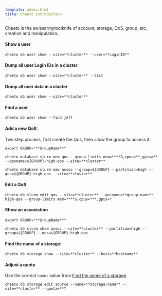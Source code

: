 ```yaml
---
template: admin.html
title: Cheeto Introduction
---
```


Cheeto is the swissarmytoolknife of account, storage, QoS, group, etc, creation and manipulation.

#### Show a user

`cheeto db user show --site=**cluster** --user=**LoginID**`

#### Dump all user Login IDs in a cluster

`cheeto db user show --site=**cluster** --list`

#### Dump all user data in a cluster

`cheeto db user show --site=**cluster**`

#### Find a user

`cheeto db user show --find jeff`

#### Add a new QoS:

Two step process, first create the Qos, then allow the group to access it.

```console
export GROUP="**GroupName**"

cheeto database slurm new qos --group-limits mem=****G,cpus=**,gpus=** --qosname=${GROUP}-high-qos --site=**cluster**

cheeto database slurm new assoc --group=${GROUP} --partition=high --qos=${GROUP}-high-qos --site=**cluster**
```

#### Edit a QoS

`cheeto db slurm edit qos --site=**cluster** --qosname=**group-name**-high-qos --group-limits mem=****G,cpus=***,gpus=*`

#### Show an association

```console
export GROUP="**GroupName**"

cheeto db slurm show assoc --site=**cluster** --partition=high --group=${GROUP} --qos=${GROUP}-high-qos
```

#### Find the name of a storage:

`cheeto db storage show --site=**cluster** --host=**hostname**`

#### Adjust a quota

Use the correct `name:` value from [Find the name of a storage](#find-the-name-of-a-storage)

`cheeto db storage edit source --name=**storage-name** --site=**cluster** --quota=**T`
